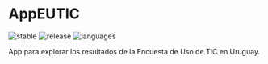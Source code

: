 # AppEUTIC

![stable](https://img.shields.io/badge/lifecycle-stable-brightgreen.svg)
![release](https://img.shields.io/github/v/release/UnaImagen/AppEUTIC)
![languages](https://img.shields.io/github/languages/count/UnaImagen/AppEUTIC)

App para explorar los resultados de la Encuesta de Uso de TIC en Uruguay.

